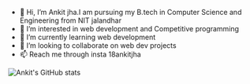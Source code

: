 - 👋 Hi, I’m Ankit jha.I am pursuing my B.tech in Computer Science and Engineering from NIT jalandhar
- 👀 I’m interested in web development and Competitive programming
- 🌱 I’m currently learning web development
- 💞️ I’m looking to collaborate on web dev projects
- 📫 Reach me through insta 18ankitjha

![Ankit's GitHub stats](https://github-readme-stats.vercel.app/api?username=18ankitjha&theme=dark&show_icons=true)
<!---
18ankitjha/18ankitjha is a ✨ special ✨ repository because its `README.md` (this file) appears on your GitHub profile.
You can click the Preview link to take a look at your changes.
--->
